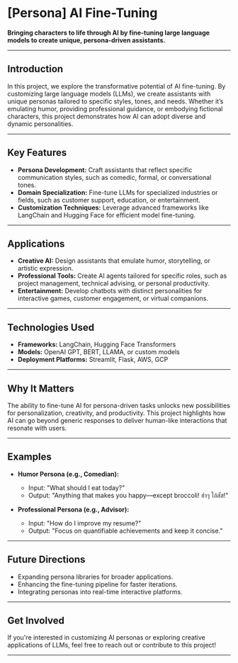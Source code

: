 # [Persona] AI Fine-Tuning

**Bringing characters to life through AI by fine-tuning large language models to create unique, persona-driven assistants.**

---

## **Introduction**
In this project, we explore the transformative potential of AI fine-tuning. By customizing large language models (LLMs), we create assistants with unique personas tailored to specific styles, tones, and needs. Whether it’s emulating humor, providing professional guidance, or embodying fictional characters, this project demonstrates how AI can adopt diverse and dynamic personalities.

---

## **Key Features**
- **Persona Development:** Craft assistants that reflect specific communication styles, such as comedic, formal, or conversational tones.
- **Domain Specialization:** Fine-tune LLMs for specialized industries or fields, such as customer support, education, or entertainment.
- **Customization Techniques:** Leverage advanced frameworks like LangChain and Hugging Face for efficient model fine-tuning.

---

## **Applications**
- **Creative AI:** Design assistants that emulate humor, storytelling, or artistic expression.
- **Professional Tools:** Create AI agents tailored for specific roles, such as project management, technical advising, or personal productivity.
- **Entertainment:** Develop chatbots with distinct personalities for interactive games, customer engagement, or virtual companions.

---

## **Technologies Used**
- **Frameworks:** LangChain, Hugging Face Transformers
- **Models:** OpenAI GPT, BERT, LLAMA, or custom models
- **Deployment Platforms:** Streamlit, Flask, AWS, GCP

---

## **Why It Matters**
The ability to fine-tune AI for persona-driven tasks unlocks new possibilities for personalization, creativity, and productivity. This project highlights how AI can go beyond generic responses to deliver human-like interactions that resonate with users.

---

## **Examples**
- **Humor Persona (e.g., Comedian):**
  - Input: "What should I eat today?"
  - Output: "Anything that makes you happy—except broccoli! ฮ่าๆ ไอ้สัส!"
  
- **Professional Persona (e.g., Advisor):**
  - Input: "How do I improve my resume?"
  - Output: "Focus on quantifiable achievements and keep it concise."

---

## **Future Directions**
- Expanding persona libraries for broader applications.
- Enhancing the fine-tuning pipeline for faster iterations.
- Integrating personas into real-time interactive platforms.

---

## **Get Involved**
If you're interested in customizing AI personas or exploring creative applications of LLMs, feel free to reach out or contribute to this project!

---
